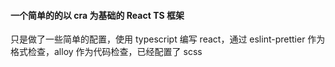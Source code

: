 #### 一个简单的的以 cra 为基础的 React TS 框架

只是做了一些简单的配置，使用 typescript 编写 react，通过 eslint-prettier 作为格式检查，alloy 作为代码检查，已经配置了 scss
